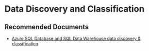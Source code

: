 <properties
	pageTitle="Data Discovery and Classification"
	description="Data Discovery and Classification"
	infoBubbleText="Data Discovery and Classification"
	service=""
	resource=""
	authors="srdan-bozovic-msft"
	ms.author="srbozovi"
	displayOrder=""
	diagnosticScenario=""
	selfHelpType="generic"
	supportTopicIds="32637248"
	resourceTags=""
	productPesIds="16259"
	articleId="2789ca8f-7d25-4cad-a5cc-b7f02206203b"
	cloudEnvironments="public"
/>

# Data Discovery and Classification

## **Recommended Documents**

- [Azure SQL Database and SQL Data Warehouse data discovery & classification](https://docs.microsoft.com/azure/sql-database/sql-database-data-discovery-and-classification)
